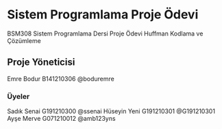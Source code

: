 # Sistem Programlama Proje Ödevi
BSM308 Sistem Programlama Dersi Proje Ödevi Huffman Kodlama ve Çözümleme

## Proje Yöneticisi
Emre Bodur
B141210306
@boduremre

### Üyeler
Sadık Senai
G191210300
@ssenai
Hüseyin Yeni
G191210301
@G191210301
Ayşe Merve
G071210012
@amb123yns
